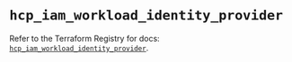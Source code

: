 # `hcp_iam_workload_identity_provider`

Refer to the Terraform Registry for docs: [`hcp_iam_workload_identity_provider`](https://registry.terraform.io/providers/hashicorp/hcp/0.95.1/docs/resources/iam_workload_identity_provider).
